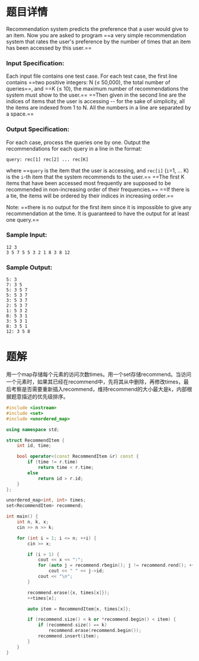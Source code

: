 # 题目详情
Recommendation system predicts the preference that a user would give to an item. Now you are asked to program ==a very simple recommendation system that rates the user's preference by the number of times that an item has been accessed by this user.==

### Input Specification:

Each input file contains one test case. For each test case, the first line contains ==two positive integers: N ($\le$ 50,000), the total number of queries==, and ==K ($\le$ 10), the maximum number of recommendations the system must show to the user.== ==Then given in the second line are the indices of items that the user is accessing -- for the sake of simplicity, all the items are indexed from 1 to N. All the numbers in a line are separated by a space.==

### Output Specification:

For each case, process the queries one by one. Output the recommendations for each query in a line in the format:

    query: rec[1] rec[2] ... rec[K]


where ==`query` is the item that the user is accessing, and `rec[i]` (`i`\=1, ... K) is the `i`\-th item that the system recommends to the user.== ==The first K items that have been accessed most frequently are supposed to be recommended in non-increasing order of their frequencies.== ==If there is a tie, the items will be ordered by their indices in increasing order.==

Note: ==there is no output for the first item since it is impossible to give any recommendation at the time. It is guaranteed to have the output for at least one query.==

### Sample Input:

    12 3
    3 5 7 5 5 3 2 1 8 3 8 12


### Sample Output:

    5: 3
    7: 3 5
    5: 3 5 7
    5: 5 3 7
    3: 5 3 7
    2: 5 3 7
    1: 5 3 2
    8: 5 3 1
    3: 5 3 1
    8: 3 5 1
    12: 3 5 8
# 题解

用一个map存储每个元素的访问次数times。用一个set存储recommend。当访问一个元素时，如果其已经在recommend中，先将其从中删除，再修改times，最后考察是否需要重新插入recommend，维持recommend的大小最大是k，内部根据题意描述的优先级排序。

```cpp
#include <iostream>
#include <set>
#include <unordered_map>

using namespace std;

struct RecommendItem {
    int id, time;

    bool operator<(const RecommendItem &r) const {
        if (time != r.time)
            return time < r.time;
        else
            return id > r.id;
    }
};

unordered_map<int, int> times;
set<RecommendItem> recommend;

int main() {
    int n, k, x;
    cin >> n >> k;

    for (int i = 1; i <= n; ++i) {
        cin >> x;

        if (i > 1) {
            cout << x << ":";
            for (auto j = recommend.rbegin(); j != recommend.rend(); ++j)
                cout << " " << j->id;
            cout << "\n";
        }

        recommend.erase({x, times[x]});
        ++times[x];

        auto item = RecommendItem{x, times[x]};

        if (recommend.size() < k or *recommend.begin() < item) {
            if (recommend.size() == k)
                recommend.erase(recommend.begin());
            recommend.insert(item);
        }
    }
}
```

